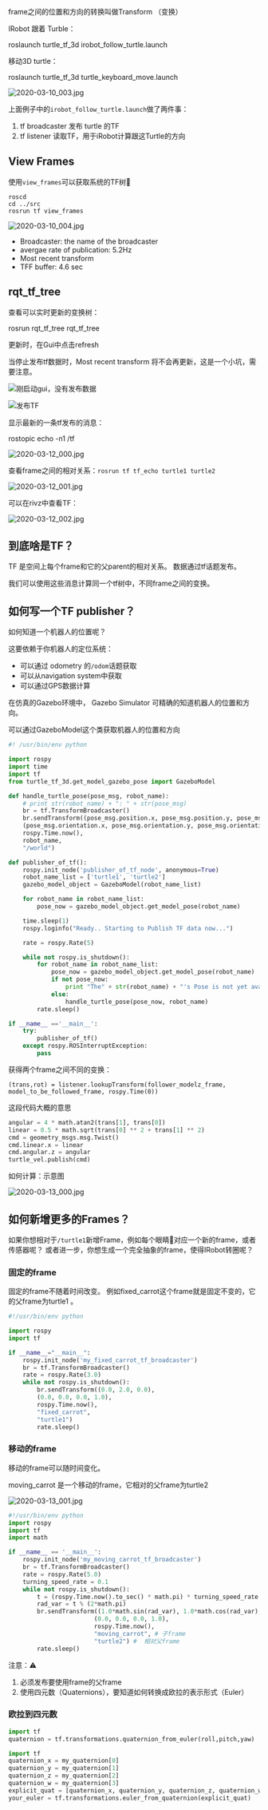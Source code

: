 
frame之间的位置和方向的转换叫做Transform （变换）

IRobot 跟着 Turble：

roslaunch turtle_tf_3d irobot_follow_turtle.launch

移动3D turtle：

roslaunch turtle_tf_3d turtle_keyboard_move.launch

![2020-03-10_003.jpg](https://gitee.com/gdhu/testtingop/raw/master/2020-03-10_003.jpg)

上面例子中的`irobot_follow_turtle.launch`做了两件事：

1. tf broadcaster 发布 turtle 的TF
2. tf listener 读取TF，用于iRobot计算跟这Turtle的方向

## View Frames

使用`view_frames`可以获取系统的TF树🌲

```shell
roscd
cd ../src
rosrun tf view_frames
```

![2020-03-10_004.jpg](https://gitee.com/gdhu/testtingop/raw/master/2020-03-10_004.jpg)

- Broadcaster: the name of the broadcaster
- avergae rate of publication: 5.2Hz
- Most recent transform
- TFF buffer: 4.6 sec

## rqt_tf_tree

查看可以实时更新的变换树：

rosrun rqt_tf_tree rqt_tf_tree

更新时，在Gui中点击refresh

当停止发布tf数据时，Most recent transform 将不会再更新，这是一个小坑，需要注意。

![刚启动gui，没有发布数据](https://gitee.com/gdhu/testtingop/raw/master/2020-03-10_005.jpg)

![发布TF](https://gitee.com/gdhu/testtingop/raw/master/2020-03-10_006.jpg)


显示最新的一条tf发布的消息：

rostopic echo -n1 /tf

![2020-03-12_000.jpg](https://gitee.com/gdhu/testtingop/raw/master/2020-03-12_000.jpg)

查看frame之间的相对关系：`rosrun tf tf_echo turtle1 turtle2`

![2020-03-12_001.jpg](https://gitee.com/gdhu/testtingop/raw/master/2020-03-12_001.jpg)

可以在rivz中查看TF：

![2020-03-12_002.jpg](https://gitee.com/gdhu/testtingop/raw/master/2020-03-12_002.jpg)

## 到底啥是TF？

TF 是空间上每个frame和它的父parent的相对关系。 数据通过tf话题发布。

我们可以使用这些消息计算同一个tf树中，不同frame之间的变换。

##  如何写一个TF publisher？

如何知道一个机器人的位置呢？

这要依赖于你机器人的定位系统：

- 可以通过 odometry 的`/odom`话题获取
- 可以从navigation system中获取
- 可以通过GPS数据计算

在仿真的Gazebo环境中， Gazebo Simulator 可精确的知道机器人的位置和方向。

可以通过GazeboModel这个类获取机器人的位置和方向

```python
#! /usr/bin/env python

import rospy
import time
import tf
from turtle_tf_3d.get_model_gazebo_pose import GazeboModel

def handle_turtle_pose(pose_msg, robot_name):
    # print str(robot_name) + ": " + str(pose_msg)
    br = tf.TransformBroadcaster()
    br.sendTransform((pose_msg.position.x, pose_msg.position.y, pose_msg.position.z),
    (pose_msg.orientation.x, pose_msg.orientation.y, pose_msg.orientation.z, pose_msg.orientation.w),
    rospy.Time.now(),
    robot_name,
    "/world")

def publisher_of_tf():
    rospy.init_node('publisher_of_tf_node', anonymous=True)
    robot_name_list = ['turtle1', 'turtle2']
    gazebo_model_object = GazeboModel(robot_name_list)

    for robot_name in robot_name_list:
        pose_now = gazebo_model_object.get_model_pose(robot_name)

    time.sleep(1)
    rospy.loginfo("Ready.. Starting to Publish TF data now...")

    rate = rospy.Rate(5)

    while not rospy.is_shutdown():
        for robot_name in robot_name_list:
            pose_now = gazebo_model_object.get_model_pose(robot_name)
            if not pose_now:
                print "The" + str(robot_name) + "'s Pose is not yet available... Please Try later"
            else:
                handle_turtle_pose(pose_now, robot_name)
        rate.sleep()

if __name__ =='__main__':
    try:
        publisher_of_tf()
    except rospy.ROSInterruptException:
        pass
```

获得两个frame之间不同的变换：

`(trans,rot) = listener.lookupTransform(follower_modelz_frame, model_to_be_followed_frame, rospy.Time(0))`

这段代码大概的意思

```python
angular = 4 * math.atan2(trans[1], trans[0])
linear = 0.5 * math.sqrt(trans[0] ** 2 + trans[1] ** 2)
cmd = geometry_msgs.msg.Twist()
cmd.linear.x = linear
cmd.angular.z = angular
turtle_vel.publish(cmd)
```

如何计算：示意图

![2020-03-13_000.jpg](https://gitee.com/gdhu/testtingop/raw/master/2020-03-13_000.jpg)

## 如何新增更多的Frames？

如果你想相对于`/turtle1`新增Frame，例如每个眼睛👀对应一个新的frame，或者传感器呢？
或者进一步，你想生成一个完全抽象的frame，使得IRobot转圈呢？

### 固定的frame

固定的frame不随着时间改变。 例如fixed_carrot这个frame就是固定不变的，它的父frame为turtle1
。


```python
#!/usr/bin/env python  

import rospy
import tf

if __name__="__main__":
    rospy.init_node('my_fixed_carrot_tf_broadcaster')
    br = tf.TransformBroadcaster()
    rate = rospy.Rate(3.0)
    while not rospy.is_shutdown():
        br.sendTransform((0.0, 2.0, 0.0),
        (0.0, 0.0, 0.0, 1.0),
        rospy.Time.now(),
        "fixed_carrot",
        "turtle1")
        rate.sleep()
```

### 移动的frame

移动的frame可以随时间变化。

moving_carrot 是一个移动的frame，它相对的父frame为turtle2

![2020-03-13_001.jpg](https://gitee.com/gdhu/testtingop/raw/master/2020-03-13_001.jpg)

```python
#!/usr/bin/env python  
import rospy
import tf
import math

if __name__ == '__main__':
    rospy.init_node('my_moving_carrot_tf_broadcaster')
    br = tf.TransformBroadcaster()
    rate = rospy.Rate(5.0)
    turning_speed_rate = 0.1
    while not rospy.is_shutdown():
        t = (rospy.Time.now().to_sec() * math.pi) * turning_speed_rate
        rad_var = t % (2*math.pi)
        br.sendTransform((1.0*math.sin(rad_var), 1.0*math.cos(rad_var), 0.0),
                        (0.0, 0.0, 0.0, 1.0),
                        rospy.Time.now(),
                        "moving_carrot", # 子frame
                        "turtle2") #  相对父frame
        rate.sleep()
```

注意：⚠️

1. 必须发布要使用frame的父frame
2. 使用四元数（Quaternions），要知道如何转换成欧拉的表示形式（Euler）


### 欧拉到四元数

```python
import tf
quaternion = tf.transformations.quaternion_from_euler(roll,pitch,yaw)
```

```python
import tf
quaternion_x = my_quaternion[0]
quaternion_y = my_quaternion[1]
quaternion_z = my_quaternion[2]
quaternion_w = my_quaternion[3]
explicit_quat = [quaternion_x, quaternion_y, quaternion_z, quaternion_w]
your_euler = tf.transformations.euler_from_quaternion(explicit_quat)
```